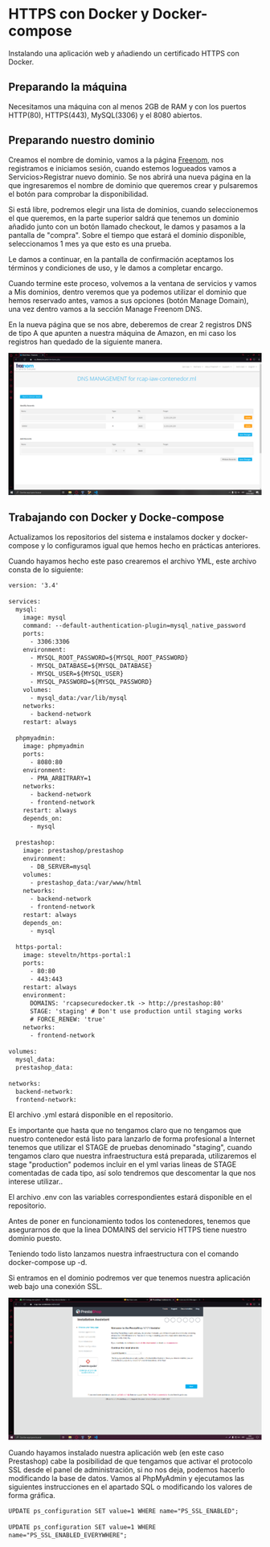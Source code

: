 # HTTPS con Docker y Docker-compose

Instalando una aplicación web y añadiendo un certificado HTTPS con Docker.

## Preparando la máquina

Necesitamos una máquina con al menos 2GB de RAM y con los puertos HTTP(80), HTTPS(443), MySQL(3306) y el 8080 abiertos.

## Preparando nuestro dominio

Creamos el nombre de dominio, vamos a la página [Freenom](https://www.freenom.com/es/index.html?lang=es), nos registramos e iniciamos sesión, cuando estemos logueados vamos a Servicios>Registrar nuevo dominio. Se nos abrirá una nueva página en la que ingresaremos el nombre de dominio que queremos crear y pulsaremos el botón para comprobar la disponibilidad.

Si está libre, podremos elegir una lista de dominios, cuando seleccionemos el que queremos, en la parte superior saldrá que tenemos un dominio añadido junto con un botón llamado checkout, le damos y pasamos a la pantalla de "compra". Sobre el tiempo que estará el dominio disponible, seleccionamos 1 mes ya que esto es una prueba. 

Le damos a continuar, en la pantalla de confirmación aceptamos los términos y condiciones de uso, y le damos a completar encargo.

Cuando termine este proceso, volvemos a la ventana de servicios y vamos a Mis dominios, dentro veremos que ya podemos utilizar el dominio que hemos reservado antes, vamos a sus opciones (botón Manage Domain), una vez dentro vamos a la sección Manage Freenom DNS.

En la nueva página que se nos abre, deberemos de crear 2 registros DNS de tipo A que apunten a nuestra máquina de Amazon, en mi caso los registros han quedado de la siguiente manera.

![Imagen de demostracion 1](/capturas/captura1.png)

## Trabajando con Docker y Docke-compose

Actualizamos los repositorios del sistema e instalamos docker y docker-compose y lo configuramos igual que hemos hecho en prácticas anteriores.

Cuando hayamos hecho este paso crearemos el archivo YML, este archivo consta de lo siguiente:

```
version: '3.4'

services:
  mysql:
    image: mysql
    command: --default-authentication-plugin=mysql_native_password
    ports: 
      - 3306:3306
    environment: 
      - MYSQL_ROOT_PASSWORD=${MYSQL_ROOT_PASSWORD}
      - MYSQL_DATABASE=${MYSQL_DATABASE}
      - MYSQL_USER=${MYSQL_USER}
      - MYSQL_PASSWORD=${MYSQL_PASSWORD}
    volumes: 
      - mysql_data:/var/lib/mysql
    networks: 
      - backend-network
    restart: always
  
  phpmyadmin:
    image: phpmyadmin
    ports:
      - 8080:80
    environment: 
      - PMA_ARBITRARY=1
    networks: 
      - backend-network
      - frontend-network
    restart: always
    depends_on: 
      - mysql

  prestashop:
    image: prestashop/prestashop
    environment: 
      - DB_SERVER=mysql
    volumes:
      - prestashop_data:/var/www/html
    networks: 
      - backend-network
      - frontend-network
    restart: always
    depends_on: 
      - mysql

  https-portal:
    image: steveltn/https-portal:1
    ports:
      - 80:80
      - 443:443
    restart: always
    environment:
      DOMAINS: 'rcapsecuredocker.tk -> http://prestashop:80'
      STAGE: 'staging' # Don't use production until staging works
      # FORCE_RENEW: 'true'
    networks:
      - frontend-network

volumes:
  mysql_data:
  prestashop_data:

networks: 
  backend-network:
  frontend-network:
```

El archivo .yml estará disponible en el repositorio.

Es importante que hasta que no tengamos claro que no tengamos que nuestro contenedor está listo para lanzarlo de forma profesional a Internet tenemos que utilizar el STAGE de pruebas denominado "staging", cuando tengamos claro que nuestra infraestructura está preparada, utilizaremos el stage "production" podemos incluir en el yml varias lineas de STAGE comentadas de cada tipo, así solo tendremos que descomentar la que nos interese utilizar..

El archivo .env con las variables correspondientes estará disponible en el repositorio.

Antes de poner en funcionamiento todos los contenedores, tenemos que asegurarnos de que la linea DOMAINS del servicio HTTPS tiene nuestro dominio puesto.

Teniendo todo listo lanzamos nuestra infraestructura con el comando docker-compose up -d.

Si entramos en el dominio podremos ver que tenemos nuestra aplicación web bajo una conexión SSL.

![Imagen de demostracion 2](/capturas/captura2.png)

Cuando hayamos instalado nuestra aplicación web (en este caso Prestashop) cabe la posibilidad de que tengamos que activar el protocolo SSL desde el panel de administración, si no nos deja, podemos hacerlo modificando la base de datos. Vamos al PhpMyAdmin y ejecutamos las siguientes instrucciones en el apartado SQL o modificando los valores de forma gráfica.

```
UPDATE ps_configuration SET value=1 WHERE name="PS_SSL_ENABLED";

UPDATE ps_configuration SET value=1 WHERE name="PS_SSL_ENABLED_EVERYWHERE";
```

